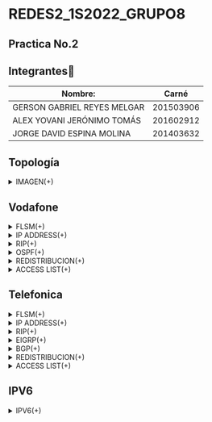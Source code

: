 # REDES2_1S2022_GRUPO8

## Practica No.2

## Integrantes💁

| Nombre:                     | Carné     |
| --------------------------- | --------- |
| GERSON GABRIEL REYES MELGAR | 201503906 |
| ALEX YOVANI JERÓNIMO TOMÁS  | 201602912 |
| JORGE DAVID ESPINA MOLINA   | 201403632 |

## Topología

<details><summary>IMAGEN(+)</summary>

![Alt text](topo.png?raw=true "Title")

</details>

## Vodafone

<details><summary>FLSM(+)</summary>
<p>

  |Subred|No. de Hosts|     Ip de Red         |       Mascara       |     Primer Host   |   Ultimo Host   |   Broadcast     |
  |------|------------|-----------------------|---------------------|-------------------|-----------------|-----------------|
  |   1  |   30      |   192.168.58.0/27     |   255.255.255.224   |   192.168.58.1    | 192.168.58.30   | 192.168.58.31   |
  |   2  |    30      |   192.168.58.32/27    |   255.255.255.224   |   192.168.58.33   | 192.168.58.62  | 192.168.58.63  |
  |   3  |    30      |   192.168.58.64/27   |   255.255.255.224   |   192.168.58.65  | 192.168.58.94  | 192.168.58.95  |
  |   4  |    30     |   192.168.58.96/27   |   255.255.255.224   |   192.168.58.97  | 192.168.58.126  | 192.168.58.127  |
  |   5  |    30     |   192.168.58.128/27   |   255.255.255.224   |   192.168.58.129  | 192.168.58.158  | 192.168.58.159  |
  |   6  |    30     |   192.168.58.160/27   |   255.255.255.224   |   192.168.58.161  | 192.168.58.190  | 192.168.58.191  |
  |   7  |    30     |   192.168.58.192/27   |   255.255.255.224   |   192.168.58.193  | 192.168.58.222  | 192.168.58.223 |
  |   8  |    30     |   192.168.58.224/27   |   255.255.255.224   |   192.168.58.225  | 192.168.58.254  | 192.168.58.255  |

</p>
</details>

<details><summary>IP ADDRESS(+)</summary>
<p>

```
** routerSalud

enable
conf t
int gig0/1
ip address 192.168.58.1 255.255.255.224
no shutdown
exit
int gig0/0
ip address 192.168.58.33 255.255.255.224
no shutdown
exit
exit


** routerFPublica

enable
conf t
int gig0/1
ip address 192.168.58.65 255.255.255.224
no shutdown
exit
int gig0/0
ip address 192.168.58.225 255.255.255.224
no shutdown
exit
exit


** routerFPublica

enable
conf t
int gig0/1
ip address 192.168.58.65 255.255.255.224
no shutdown
exit
int gig0/0
ip address 192.168.58.225 255.255.255.224
no shutdown
exit
exit


** routerEstrella

enable
conf t
int gig0/0
ip address 192.168.58.34 255.255.255.224
no shutdown
exit
int gig0/2
ip address 192.168.58.161 255.255.255.224
no shutdown
exit
int gig0/1
ip address 192.168.58.226 255.255.255.224
no shutdown
exit
int se0/3/0
ip address 192.168.58.193 255.255.255.224
clock rate 56000
no shutdown
exit
exit

**routerDEmpresarial
enable
conf t
int gig0/1
ip address 192.168.58.129 255.255.255.224
no shutdown
exit
int gig0/0
ip address 192.168.58.162 255.255.255.224
no shutdown
exit
exit


**routerVodafone
enable
conf t
int se0/3/0
ip address 192.168.58.194 255.255.255.224
no shutdown
exit
int gig0/0
ip address 192.168.58.97 255.255.255.224
no shutdown
exit
exit

**routerTelefonica
enable
conf t
int gig0/0
ip address 192.168.58.98 255.255.255.224
no shutdown
exit
exit

```

</p>
</details>

<details><summary>RIP(+)</summary>
<p>

```

** routerSalud

enable
conf t
router rip
no auto-summary
version 2
default-information originate
network 192.168.58.0
network 192.168.58.32
exit
exit


** routerEstrella

enable
conf t
router rip
no auto-summary
version 2
default-information originate
network 192.168.58.160
network 192.168.58.32
exit
exit

** routerDEmpresarial

enable
conf t
router rip
no auto-summary
version 2
default-information originate
network 192.168.58.160
network 192.168.58.128
exit
exit

```

</p>
</details>

<details><summary>OSPF(+)</summary>
<p>

```

** routerFPublica

enable
conf t
router ospf 100
network 192.168.58.64 0.0.0.31 area 0
network 192.168.58.224  0.0.0.31 area 0
exit
exit

** routerEstrella

enable
conf t
router ospf 200
network 192.168.58.192 0.0.0.31 area 0
network 192.168.58.224  0.0.0.31 area 0
exit
exit

** routerVodafone

enable
conf t
router ospf 300
network 192.168.58.192 0.0.0.31 area 0
exit
exit

```

</p>
</details>

<details><summary>REDISTRIBUCION(+)</summary>
<p>

```

** routerEstrella
conf t
router ospf 200
redistribute rip subnets
exit
router rip
redistribute ospf 200 metric 15

```

</p>
</details>

<details><summary>ACCESS LIST(+)</summary>
<p>

```

** routerSalud
conf t
access-list 101 permit ip 192.168.58.0 0.0.0.31 192.168.58.64 0.0.0.31
access-list 101 permit ip 192.168.58.0 0.0.0.31 192.168.98.0 0.0.0.63
access-list 101 deny ip 192.168.58.0 0.0.0.31 any 
int gig0/1
ip access-group 101 in


** routerDEmpresarial
conf t
access-list 101 permit ip 192.168.58.128 0.0.0.31 192.168.58.64 0.0.0.31
access-list 101 deny ip 192.168.58.128 0.0.0.31 any 
int gig0/1
ip access-group 101 in


--copy running-config startup-config

```

</p>
</details>

## Telefonica

<details><summary>FLSM(+)</summary>
<p>

#### Tabla Telefonica

  |Subred|No. de Hosts|     Ip de Red         |       Mascara       |     Primer Host   |   Ultimo Host   |   Broadcast     |
  |------|------------|-----------------------|---------------------|-------------------|-----------------|-----------------|
  |   1  |    62      |   192.168.98.0/24     |   255.255.255.192   |   192.168.98.1    | 192.168.98.62   | 192.168.98.63   |
  |   2  |    62      |   192.168.98.64/26    |   255.255.255.192   |   192.168.98.65   | 192.168.98.126  | 192.168.98.127  |
  |   3  |    62      |   192.168.98.128/26   |   255.255.255.192   |   192.168.98.129  | 192.168.98.190  | 192.168.18.191  |

</p>
</details>

<details><summary>IP ADDRESS(+)</summary>
<p>

```
** ROUTER tel_router_1

Router>enable
Router#conf t
Router(config)#int gig0/0
Router(config-if)#no shutdown
Router(config-if)#ip address 6.6.6.1 255.255.255.252
Router(config-if)#exit
Router(config)#
Router(config)#int gig0/1 
Router(config-if)#no shutdown
Router(config-if)#ip address 192.168.98.1 255.255.255.192
Router(config-if)#
Router(config-if)#exit
Router(config)#int gig0/2
Router(config-if)#no shutdown
Router(config-if)#ip address 4.4.4.1 255.255.255.252
Router(config-if)#exit
Router(config)#exit
Router#wr


** ROUTER tel_router_2


Router>enable
Router#conf t
Router(config)#int gig0/0
Router(config-if)#ip address 4.4.4.2 255.255.255.252
Router(config-if)#no shutdown
Router(config-if)#
Router(config-if)#exit
Router(config)#int gig0/1
Router(config-if)#ip address 192.168.98.65 255.255.255.192
Router(config-if)#no shutdown
Router(config-if)#
Router(config-if)#exit
Router(config)#int gig0/2
Router(config-if)#ip address 5.5.5.2 55.255.255.252
Router(config-if)#no shutdown
Router(config-if)#end
Router#
Router#wr


** ROUTER tel_router_3


Router>enable
Router#conf t
Router(config)#
Router(config)#int gig0/2
Router(config-if)#ip address 5.5.5.1 255.255.255.252
Router(config-if)#no shutdown
Router(config-if)#
Router(config-if)#exit
Router(config)#
Router(config)#int gig0/1
Router(config-if)#ip address 192.168.98.129 255.255.255.192
Router(config-if)#no shutdown
Router(config-if)#exit
Router(config)#
Router(config)#int gig0/0
Router(config-if)#ip address 2.2.2.1 255.255.255.252
Router(config-if)#no shutdown
Router(config-if)#end
Router#
Router#wr


** ROUTER tel_router_4

Router>enable
Router#conf t
Router(config)#
Router(config)#
Router(config)#int gig0/2
Router(config-if)#no shutdown
Router(config-if)#ip address 2.2.2.2 255.255.255.252
Router(config-if)#exit
Router(config)#
Router(config)#
Router(config)#int gig0/0
Router(config-if)#ip address 6.6.6.2 255.255.255.252
Router(config-if)#no shutdown
Router(config-if)#exit
Router(config)#
Router(config)#int s0/3/0
Router(config-if)#no shutdown
Router(config-if)#ip address 1.1.1.2 255.255.255.252
Router(config-if)#end
Router#wr

** ROUTER telefonica

Router>
Router>enable 
Router#conf t
Router(config)#int s0/3/0
Router(config-if)#ip address 1.1.1.1 255.255.255.252
Router(config-if)#no shutdown
Router(config-if)#end
Router#wr


```

</p>
</details>

<details><summary>RIP(+)</summary>
<p>

```

** ROUTER tel_router_1

Router# conf t
Router(config)#router rip 
Router(config-router)#network 4.4.4.0
Router(config-router)#no auto-summary
Router(config-router)#version 2
Router(config-router)#default-information originate
Router(config-router)#exit
Router(config)#exit
Router#



** ROUTER tel_router_2

Router#conf t
Router(config)#router rip 
Router(config-router)#network 4.4.4.0
Router(config-router)#network 5.5.5.0
Router(config-router)#network 192.168.98.64
Router(config-router)#version 2
Router(config-router)#default-information originate
Router(config-router)#end
Router#wr
Router#


** ROUTER tel_router_3

Router# conf t
Router(config)#router rip 
Router(config-router)#network 5.5.5.0 
Router(config-router)#no auto-summary
Router(config-router)#version 2
Router(config-router)#default-information originate
Router(config-router)#exit
Router(config)#exit
Router#wr
```

</p>
</details>

<details><summary>EIGRP(+)</summary>
<p>

```

** ROUTER tel_router_1

Router#conf t
Router(config)#router eigrp 100
Router(config-router)#network 6.6.6.0 0.0.0.3
Router(config-router)#network 192.168.98.0 0.0.0.63
Router(config-router)#exit
Router(config)#exit
Router#

** ROUTER tel_router_3

Router>enable
Router#conf t
Router(config)#router eigrp 100
Router(config-router)#network 2.2.2.0 0.0.0.3
Router(config-router)#network 192.168.98.128 0.0.0.63
Router(config-router)#exit
Router(config)#exit
Router#

** ROUTER tel_router_4

Router>enable
Router#conf t
Router(config)#router eigrp 100
Router(config-router)#network 6.6.6.0 0.0.0.3
Router(config-router)#network 2.2.2.0 0.0.0.3
Router(config-router)#network 1.1.1.0 0.0.0.3
Router(config-router)#exit
Router(config)#exit
Router#

** ROUTER telefonica

Router#enable
Router#conf t
Router(config)#router eigrp 100
Router(config-router)#network 1.1.1.0 0.0.0.3
Router(config-router)#end
Router#wr

```

</p>
</details>

<details><summary>BGP(+)</summary>
<p>

```
** ROUTER telefonica


Router#conf t
Router(config)#
Router(config)#router bgp 200
Router(config-router)#network 192.168.58.96 mask 255.255.255.224
Router(config-router)#neighbor 192.168.58.97 remote-as 100
Router(config-router)#exit
Router(config)#exit
Router#


** ROUTER vodafone

Router#
Router#conf t
Router(config)#router bgp 100
Router(config-router)#network 192.168.58.96 mask 255.255.255.224
Router(config-router)#neighbor 192.168.58.98 remote-as 200
Router(config-router)#%BGP-5-ADJCHANGE: neighbor 192.168.58.98 Up
Router(config-router)#
Router(config-router)#end
Router#


```
</p>

</details>


<details><summary>REDISTRIBUCION(+)</summary>
<p>

```

** ROUTER tel_router_3

Router#conf t
Router(config)#
Router(config)#router eigrp 100
Router(config-router)#redistribute rip metric 255 1 1 1 1
Router(config-router)#exit

Router(config)#router rip 
Router(config-router)#redistribute eigrp 100 metric 15
Router(config-router)#exit
Router(config)#exit
Router#

** ROUTER "vodafone"

Router#conf t
Router(config)#
Router(config)#route bgp 100
Router(config-router)#redistribute ospf 300
Router(config-router)#exit
Router(config)#
Router(config)#router ospf 300
Router(config-router)#redistribute bgp 100 metric 1 subnets
Router(config-router)#exit
Router(config)#exit
Router#

NECESARIO HACER ESTO, PARA QUE FUNCIONE LA REDISTRIBUCIÓN ENTRE LOS ISP's
CADA RED AGREGADA ES UNA EN LA QUE ESTA CONFIGURADA EL PROTOCOLO RIP 



Router#conf t
Router(config)#router bgp 100
Router(config-router)#
Router(config-router)#
Router(config-router)#redistribute connected
Router(config-router)#network 192.168.58.32 mask 255.255.255.224
Router(config-router)#network 192.168.58.16 mask 255.255.255.224
Router(config-router)#network 192.168.58.160 mask 255.255.255.224
Router(config-router)#network 192.168.58.128 mask 255.255.255.224
Router(config-router)#network 192.168.58.0 mask 255.255.255.224
Router(config-router)#


** ROUTER "telefonica"

Router#conf t
Router(config)#route bgp 200
Router(config-router)#redistribute eigrp 100
Router(config-router)#exit
Router(config)#
Router(config)#router eigrp 100
Router(config-router)#redistribute bgp 200 metric 1 1 1 1 1
Router(config-router)#exit
Router(config)#


Comandos adicionales para comunicacion entre RIP y BGP

Dentro de RIP
- version 2
- default-information originate

Dentro de BGP
- redistribute connected
- Se agrega como red todas las conexiones que esten con protocolo RIP



```

</p>
</details>

<details><summary>ACCESS LIST(+)</summary>
<p>

```

** ROUTER tel_router_1

Router>enable
Router#conf t
Router(config)#access-list 101 permit ip 192.168.98.0 0.0.0.63 192.168.58.64 0.0.0.31
Router(config)#access-list 101 permit ip 192.168.98.0 0.0.0.63 192.168.58.0 0.0.0.31
Router(config)#access-list 101 deny ip 192.168.98.0 0.0.0.63 any 
Router(config)#exit
Router#
Router#sh access-list
Extended IP access list 101
    10 permit ip 192.168.98.0 0.0.0.63 192.168.58.64 0.0.0.31
	20 permit ip 192.168.98.0 0.0.0.63 192.168.58.0 0.0.0.31
    30 deny ip 192.168.98.0 0.0.0.63 any

Router#
Router#
Router#
Router#conf t
Router(config)#int gig0/1
Router(config-if)#ip access-group 101 in 
Router(config-if)#end
Router#
Router#wr
Router#


** ROUTER tel_router_2

Router#
Router#conf t 
Router(config)#access-list 101 permit ip 192.168.98.64 0.0.0.63 192.168.58.64 0.0.0.31
Router(config)#access-list 101 permit ip 192.168.98.64 0.0.0.63 192.168.98.128 0.0.0.63
Router(config)#access-list 101 deny ip 192.168.98.64 0.0.0.63 any
Router(config)#exit
Router#
Router#sh access-list 
Extended IP access list 101
    10 permit ip 192.168.98.64 0.0.0.63 192.168.58.64 0.0.0.31
    20 permit ip 192.168.98.64 0.0.0.63 192.168.98.128 0.0.0.63
    30 deny ip 192.168.98.64 0.0.0.63 any

Router#conf t
Router(config)#int gig0/1
Router(config-if)#ip access-group 101 in 
Router(config-if)#exit
Router(config)#exit
Router#wr
Router#



** ROUTER "tel_router_3"

Router#
Router#conf t 
Router(config)#access-list 101 permit ip 192.168.98.128 0.0.0.63 192.168.58.64 0.0.0.31
Router(config)#access-list 101 permit ip 192.168.98.128 0.0.0.63 192.168.98.64 0.0.0.63
Router(config)#access-list 101 deny ip 192.168.98.128 0.0.0.63 any
Router(config)#exit
Router#
Router#sh access-list 
Extended IP access list 101
    10 permit ip 192.168.98.128 0.0.0.63 192.168.58.64 0.0.0.31
    20 permit ip 192.168.98.128 0.0.0.63 192.168.98.64 0.0.0.63
    30 deny ip 192.168.98.128 0.0.0.63 any

Router#conf t
Router(config)#int gig0/1
Router(config-if)#ip access-group 101 in 
Router(config-if)#exit
Router(config)#exit
Router#wr
Router#



--copy running-config startup-config

```

</p>
</details>

## IPV6

<details><summary>IPV6(+)</summary>

![Alt text](ipv6.jpeg?raw=true "Title")

```

** routerFPublica
enable
conf t
ipv6 unicast-routing
int gig0/1
ipv6 address 2002:c0a8:3a41::/48
ipv6 enable
exit
int gig0/0
ipv6 address 2002:c0a8:3ae1::/48
ipv6 enable

** routerEstrella
enable
conf t
ipv6 unicast-routing
ipv6 router rip enlacerip
int gig0/1
ipv6 address 2002:c0a8:3ae2::/48

ipv6 enable
exit
int gig0/2
ipv6 address 2002:c0a8:3aa1::/48
ipv6 rip enlacerip enable
ipv6 enable

** routerDEmpresarial
enable
conf t
ipv6 unicast-routing
ipv6 router rip enlacerip
int gig0/1
ipv6 address 2002:c0a8:3a81::/48
ipv6 rip enlacerip enable
ipv6 enable
exit
int gig0/0
ipv6 address 2002:c0a8:3aa2::/48
ipv6 rip enlacerip enable
ipv6 enable

```

</details>
